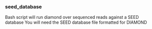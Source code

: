 ### seed_database
Bash script will run diamond over sequenced reads against a SEED database
You will need the SEED database file formatted for DIAMOND
